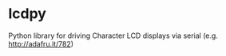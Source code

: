 lcdpy
=====

Python library for driving Character LCD displays via serial (e.g. http://adafru.it/782)
